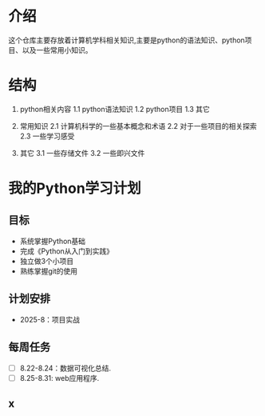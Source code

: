 # 介绍
这个仓库主要存放着计算机学科相关知识,主要是python的语法知识、python项目、以及一些常用小知识。

# 结构
1. python相关内容
    1.1 python语法知识
    1.2 python项目
    1.3 其它

2. 常用知识
    2.1 计算机科学的一些基本概念和术语
    2.2 对于一些项目的相关探索
    2.3 一些学习感受
3. 其它
    3.1 一些存储文件
    3.2 一些即兴文件

# 我的Python学习计划

## 目标
- 系统掌握Python基础
- 完成《Python从入门到实践》
- 独立做3个小项目
- 熟练掌握git的使用 
## 计划安排
- 2025-8：项目实战

## 每周任务
- [ ] 8.22-8.24：数据可视化总结.
- [ ] 8.25-8.31: web应用程序.

## x